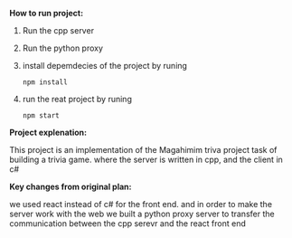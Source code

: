 **How to run project:**
1. Run the cpp server 
2. Run the python proxy
3. install depemdecies of the project by runing 

    `npm install`
4. run the reat project by runing
    
    `npm start`



**Project explenation:**

This project is an implementation of the Magahimim triva project task of building a trivia game. 
where the server is written in cpp, and the client in c#

**Key changes from original plan:** 

we used react instead of c# for the front end. and in order to make the server work with the web we built a python proxy server to transfer the communication between the cpp serevr and the react front end

